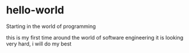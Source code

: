 # hello-world
Starting in the world of programming

this is my first time around the world of software engineering
it is looking very hard, i will do my best

